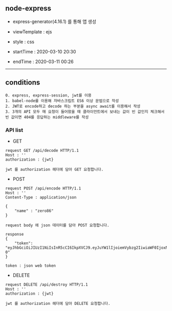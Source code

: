 ## node-express

- express-generator(4.16.1) 를 통해 앱 생성
- viewTemplate : ejs
- style : css

- startTime : 2020-03-10 20:30
- endTime : 2020-03-11 00:26

---

## conditions
```
0. express, express-session, jwt를 이용
1. babel-node를 이용해 자바스크립트 ES6 이상 문법으로 작성
2. JWT로 encode하고 decode 하는 부분을 async await를 이용해서 작성
3. 3개의 API 모두 매 요청이 들어왔을 때 클라이언트에서 보내는 값이 빈 값인지 체크해서 빈 값이면 404를 응답하는 middleware를 작성

```

### API list

- GET
```
request GET /api/decode HTTP/1.1
Host : ''
authorization : {jwt}

jwt 를 authorization 헤더에 담아 GET 요청합니다.

```

- POST
```
request POST /api/encode HTTP/1.1
Host : ''
Content-Type : application/json

{ 
    "name" : "zero86"
}

request body 에 json 데이터를 담아 POST 요청합니다.

response 
{
    "token": "eyJhbGciOiJIUzI1NiIsInR5cCI6IkpXVCJ9.eyJuYW1lIjoiemVybzg2IiwiaWF0IjoxNTgzODUyODAxfQ.MnjxGY71jRj3O2Cysa0yTIR7KVRoPrCSShMhtz7xa-0"
}

token : json web token

```

- DELETE

```
request DELETE /api/destroy HTTP/1.1
Host : ''
authorization : {jwt}

jwt 를 authorization 헤더에 담아 DELETE 요청합니다.  

```